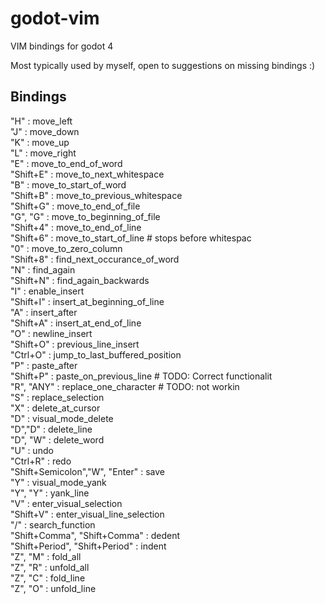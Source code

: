 # godot-vim
VIM bindings for godot 4

Most typically used by myself, open to suggestions on missing bindings :)

## Bindings

"H"                            : move_left  
"J"                            : move_down  
"K"                            : move_up    
"L"                            : move_right  
"E"                            : move_to_end_of_word  
"Shift+E"                      : move_to_next_whitespace  
"B"                            : move_to_start_of_word  
"Shift+B"                      : move_to_previous_whitespace  
"Shift+G"                      : move_to_end_of_file  
"G", "G"                       : move_to_beginning_of_file  
"Shift+4"                      : move_to_end_of_line  
"Shift+6"                      : move_to_start_of_line  # stops before whitespac  
"0"                            : move_to_zero_column  
"Shift+8"                      : find_next_occurance_of_word  
"N"                            : find_again  
"Shift+N"                      : find_again_backwards  
"I"                            : enable_insert  
"Shift+I"                      : insert_at_beginning_of_line  
"A"                            : insert_after  
"Shift+A"                      : insert_at_end_of_line  
"O"                            : newline_insert  
"Shift+O"                      : previous_line_insert  
"Ctrl+O"                       : jump_to_last_buffered_position  
"P"                            : paste_after  
"Shift+P"                      : paste_on_previous_line # TODO: Correct functionalit  
"R", "ANY"                     : replace_one_character  # TODO: not workin  
"S"                            : replace_selection  
"X"                            : delete_at_cursor  
"D"                            : visual_mode_delete  
"D","D"                        : delete_line  
"D", "W"                       : delete_word  
"U"                            : undo       
"Ctrl+R"                       : redo       
"Shift+Semicolon","W", "Enter" : save       
"Y"                            : visual_mode_yank  
"Y", "Y"                       : yank_line  
"V"                            : enter_visual_selection  
"Shift+V"                      : enter_visual_line_selection  
"/"                            : search_function  
"Shift+Comma", "Shift+Comma"   : dedent     
"Shift+Period", "Shift+Period" : indent    
"Z", "M"                       : fold_all   
"Z", "R"                       : unfold_all  
"Z", "C"                       : fold_line  
"Z", "O"                       : unfold_line  